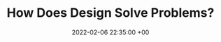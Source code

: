 ---
title: How Does Design Solve Problems?
date: 2022-02-06 22:35:00 +00
categories: [Design, Portfolio]
tags: [app delivery, product design, portfolio]     # TAG names should always be lowercase
---